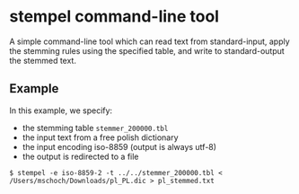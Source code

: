 # stempel command-line tool

A simple command-line tool which can read text from standard-input, apply the stemming rules using the specified table, and write to standard-output the stemmed text.

## Example

In this example, we specify:

- the stemming table `stemmer_200000.tbl`
- the input text from a free polish dictionary
- the input encoding iso-8859 (output is always utf-8)
- the output is redirected to a file

```
$ stempel -e iso-8859-2 -t ../../stemmer_200000.tbl < /Users/mschoch/Downloads/pl_PL.dic > pl_stemmed.txt
```
